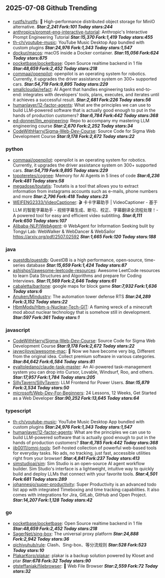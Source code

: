 ## 2025-07-08 Github Trending

### 
* [rustfs/rustfs](https://github.com/rustfs/rustfs): 🚀 High-performance distributed object storage for MinIO alternative. ***Star:2,241 Fork:101 Today stars:244***
* [anthropics/prompt-eng-interactive-tutorial](https://github.com/anthropics/prompt-eng-interactive-tutorial): Anthropic's Interactive Prompt Engineering Tutorial ***Star:15,370 Fork:1,419 Today stars:455***
* [th-ch/youtube-music](https://github.com/th-ch/youtube-music): YouTube Music Desktop App bundled with custom plugins ***Star:24,976 Fork:1,343 Today stars:1,547***
* [dockur/macos](https://github.com/dockur/macos): macOS inside a Docker container. ***Star:15,056 Fork:624 Today stars:875***
* [pocketbase/pocketbase](https://github.com/pocketbase/pocketbase): Open Source realtime backend in 1 file ***Star:48,659 Fork:2,452 Today stars:218***
* [commaai/openpilot](https://github.com/commaai/openpilot): openpilot is an operating system for robotics. Currently, it upgrades the driver assistance system on 300+ supported cars. ***Star:54,719 Fork:9,895 Today stars:229***
* [smallcloudai/refact](https://github.com/smallcloudai/refact): AI Agent that handles engineering tasks end-to-end: integrates with developers’ tools, plans, executes, and iterates until it achieves a successful result. ***Star:2,681 Fork:226 Today stars:56***
* [humanlayer/12-factor-agents](https://github.com/humanlayer/12-factor-agents): What are the principles we can use to build LLM-powered software that is actually good enough to put in the hands of production customers? ***Star:6,784 Fork:442 Today stars:368***
* [ed-donner/llm_engineering](https://github.com/ed-donner/llm_engineering): Repo to accompany my mastering LLM engineering course ***Star:2,670 Fork:2,252 Today stars:34***
* [CodeWithHarry/Sigma-Web-Dev-Course](https://github.com/CodeWithHarry/Sigma-Web-Dev-Course): Source Code for Sigma Web Development Course ***Star:9,178 Fork:2,672 Today stars:22***

### python
* [commaai/openpilot](https://github.com/commaai/openpilot): openpilot is an operating system for robotics. Currently, it upgrades the driver assistance system on 300+ supported cars. ***Star:54,719 Fork:9,895 Today stars:229***
* [topoteretes/cognee](https://github.com/topoteretes/cognee): Memory for AI Agents in 5 lines of code ***Star:6,236 Fork:481 Today stars:58***
* [megadose/toutatis](https://github.com/megadose/toutatis): Toutatis is a tool that allows you to extract information from instagrams accounts such as e-mails, phone numbers and more ***Star:2,796 Fork:418 Today stars:23***
* [WEIFENG2333/VideoCaptioner](https://github.com/WEIFENG2333/VideoCaptioner): 🎬 卡卡字幕助手 | VideoCaptioner - 基于 LLM 的智能字幕助手 - 视频字幕生成、断句、校正、字幕翻译全流程处理！- A powered tool for easy and efficient video subtitling. ***Star:8,111 Fork:650 Today stars:107***
* [Alibaba-NLP/WebAgent](https://github.com/Alibaba-NLP/WebAgent): 🌐 WebAgent for Information Seeking bulit by Tongyi Lab: WebWalker & WebDancer & WebSailor https://arxiv.org/pdf/2507.02592 ***Star:1,665 Fork:120 Today stars:188***

### java
* [questdb/questdb](https://github.com/questdb/questdb): QuestDB is a high performance, open-source, time-series database ***Star:15,659 Fork:1,424 Today stars:87***
* [ashishps1/awesome-leetcode-resources](https://github.com/ashishps1/awesome-leetcode-resources): Awesome LeetCode resources to learn Data Structures and Algorithms and prepare for Coding Interviews. ***Star:11,569 Fork:2,646 Today stars:61***
* [cabaletta/baritone](https://github.com/cabaletta/baritone): google maps for block game ***Star:7,932 Fork:1,636 Today stars:6***
* [Anuken/Mindustry](https://github.com/Anuken/Mindustry): The automation tower defense RTS ***Star:24,289 Fork:3,152 Today stars:22***
* [HbmMods/Hbm-s-Nuclear-Tech-GIT](https://github.com/HbmMods/Hbm-s-Nuclear-Tech-GIT): A flaming wreck of a minecraft mod about nuclear technology that is somehow still in development. ***Star:597 Fork:361 Today stars:1***

### javascript
* [CodeWithHarry/Sigma-Web-Dev-Course](https://github.com/CodeWithHarry/Sigma-Web-Dev-Course): Source Code for Sigma Web Development Course ***Star:9,178 Fork:2,672 Today stars:22***
* [jaywcjlove/awesome-mac](https://github.com/jaywcjlove/awesome-mac):  Now we have become very big, Different from the original idea. Collect premium software in various categories. ***Star:84,642 Fork:6,584 Today stars:81***
* [eyaltoledano/claude-task-master](https://github.com/eyaltoledano/claude-task-master): An AI-powered task-management system you can drop into Cursor, Lovable, Windsurf, Roo, and others. ***Star:17,957 Fork:1,784 Today stars:205***
* [SillyTavern/SillyTavern](https://github.com/SillyTavern/SillyTavern): LLM Frontend for Power Users. ***Star:15,879 Fork:3,534 Today stars:50***
* [microsoft/Web-Dev-For-Beginners](https://github.com/microsoft/Web-Dev-For-Beginners): 24 Lessons, 12 Weeks, Get Started as a Web Developer ***Star:90,252 Fork:13,645 Today stars:64***

### typescript
* [th-ch/youtube-music](https://github.com/th-ch/youtube-music): YouTube Music Desktop App bundled with custom plugins ***Star:24,976 Fork:1,343 Today stars:1,547***
* [humanlayer/12-factor-agents](https://github.com/humanlayer/12-factor-agents): What are the principles we can use to build LLM-powered software that is actually good enough to put in the hands of production customers? ***Star:6,785 Fork:442 Today stars:368***
* [iib0011/omni-tools](https://github.com/iib0011/omni-tools): Self-hosted collection of powerful web-based tools for everyday tasks. No ads, no tracking, just fast, accessible utilities right from your browser! ***Star:4,841 Fork:237 Today stars:413***
* [simstudioai/sim](https://github.com/simstudioai/sim): Sim Studio is an open-source AI agent workflow builder. Sim Studio's interface is a lightweight, intuitive way to quickly build and deploy LLMs that connect with your favorite tools. ***Star:4,501 Fork:681 Today stars:289***
* [johannesjo/super-productivity](https://github.com/johannesjo/super-productivity): Super Productivity is an advanced todo list app with integrated Timeboxing and time tracking capabilities. It also comes with integrations for Jira, GitLab, GitHub and Open Project. ***Star:14,207 Fork:1,128 Today stars:42***

### go
* [pocketbase/pocketbase](https://github.com/pocketbase/pocketbase): Open Source realtime backend in 1 file ***Star:48,659 Fork:2,452 Today stars:218***
* [SagerNet/sing-box](https://github.com/SagerNet/sing-box): The universal proxy platform ***Star:24,888 Fork:2,942 Today stars:36***
* [qichiyuhub/rule](https://github.com/qichiyuhub/rule): Clash、Sing-box、等分流规则 ***Star:528 Fork:523 Today stars:10***
* [PlakarKorp/plakar](https://github.com/PlakarKorp/plakar): plakar is a backup solution powered by Kloset and ptar ***Star:678 Fork:32 Today stars:90***
* [gtsteffaniak/filebrowser](https://github.com/gtsteffaniak/filebrowser): 📂 Web File Browser ***Star:2,559 Fork:72 Today stars:32***
